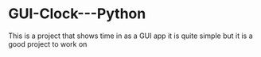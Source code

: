 # GUI-Clock---Python
This is a project that shows time in as a GUI app it is quite simple but it is a good project to work on
